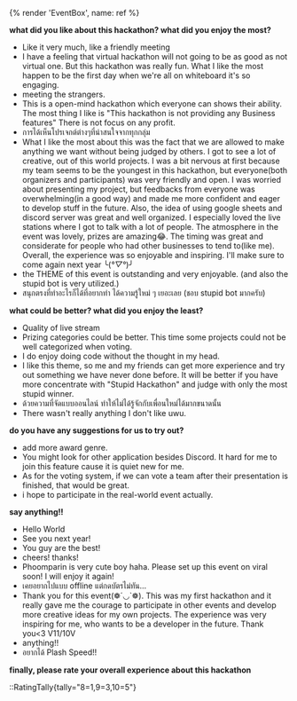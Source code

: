 {% render 'EventBox', name: ref %}

**what did you like about this hackathon?  what did you enjoy the most?**

- Like it very much, like a friendly meeting
- I have a feeling that virtual hackathon will not going to be as good as not virtual one. But this hackathon was really fun. What I like the most happen to be the first day when we're all on whiteboard it's so engaging.
- meeting the strangers.
- This is a open-mind hackathon which everyone can shows their ability. The most thing I like is "This hackathon is not providing any Business features" There is not focus on any profit.
- การได้เห็นโปรเจกต์ต่างๆที่น่าสนใจจากทุกกลุ่ม
- What I like the most about this was the fact that we are allowed to make anything we want without being judged by others. I got to see a lot of creative, out of this world projects. I was a bit nervous at first because my team seems to be the youngest in this hackathon, but everyone(both organizers and participants) was very friendly and open. I was worried about presenting my project, but feedbacks from everyone was overwhelming(in a good way) and made me more confident and eager to develop stuff in the future. Also, the idea of using google sheets and discord server was great and well organized. I especially loved the live stations where I got to talk with a lot of people. The atmosphere in the event was lovely, prizes are amazing😂. The timing was great and considerate for people who had other businesses to tend to(like me). Overall, the experience was so enjoyable and inspiring. I'll make sure to come again next year ╰(*°▽°*)╯
- the THEME of this event is outstanding and very enjoyable. (and also the stupid bot is very utilized.)
- สนุกตรงที่ทำอะไรก็ได้ที่อยากทำ ได้ความรู้ใหม่ ๆ เยอะเลย (ชอบ stupid bot มากครับ)

**what could be better?  what did you enjoy the least?**

- Quality of live stream
- Prizing categories could be better. This time some projects could not be well categorized when voting.
- I do enjoy doing code without the thought in my head.
- I like this theme, so me and my friends can get more experience and try out something we have never done before. It will be better if you have more concentrate with "Stupid Hackathon" and judge with only the most stupid winner. 
- ด้วยความที่จัดแบบออนไลน์ ทำให้ไม่ได้รู้จักกับเพื่อนใหม่ได้มากขนาดนั้น
- There wasn't really anything I don't like uwu.

**do you have any suggestions for us to try out?**

- add more award genre.
- You might look for other application besides Discord. It hard for me to join this feature cause it is quiet new for me.
- As for the voting system, if we can vote a team after their presentation is finished, that would be great.
- i hope to participate in the real-world event actually.

**say anything!!**

- Hello World
- See you next year!
- You guy are the best!
- cheers! thanks!
- Phoomparin is very cute boy haha. Please set up this event on viral soon! I will enjoy it again!
- เคยอยากไปแบบ offline แต่กดบัตรไม่ทัน...
- Thank you for this event(❁´◡`❁). This was my first hackathon and it really gave me the courage to participate in other events and develop more creative ideas for my own projects. The experience was very inspiring for me, who wants to be a developer in the future. Thank you<3 V11/10V
- anything!!
- อยากได้ Plash Speed!!

**finally, please rate your overall experience about this hackathon**

::RatingTally{tally="8=1,9=3,10=5"}